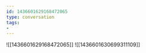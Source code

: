 ```yaml
---
id: 1436601629168472065
type: conversation
tags:
- 
---
```

![[1436601629168472065]]
![[1436601630699311109]]

